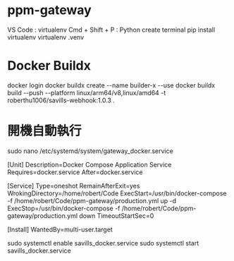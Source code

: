 # ppm-gateway

VS Code : virtualenv
Cmd + Shift + P : Python create terminal
pip install virtualenv
virtualenv .venv

# Docker Buildx
docker login
docker buildx create --name builder-x --use 
docker buildx build --push --platform linux/arm64/v8,linux/amd64 -t roberthu1006/savills-webhook:1.0.3 .


# 開機自動執行
sudo nano /etc/systemd/system/gateway_docker.service

[Unit]
Description=Docker Compose Application Service
Requires=docker.service
After=docker.service

[Service]
Type=oneshot
RemainAfterExit=yes
WrokingDirectory=/home/robert/Code
ExecStart=/usr/bin/docker-compose -f /home/robert/Code/ppm-gateway/production.yml  up -d
ExecStop=/usr/bin/docker-compose -f /home/robert/Code/ppm-gateway/production.yml down
TimeoutStartSec=0

[Install]
WantedBy=multi-user.target

sudo systemctl enable savills_docker.service
sudo systemctl start savills_docker.service